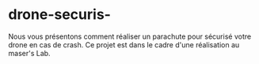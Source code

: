 # drone-securis-
Nous vous présentons comment réaliser un parachute pour sécurisé votre drone en cas de crash. Ce projet est dans le cadre d'une réalisation au maser's Lab.

